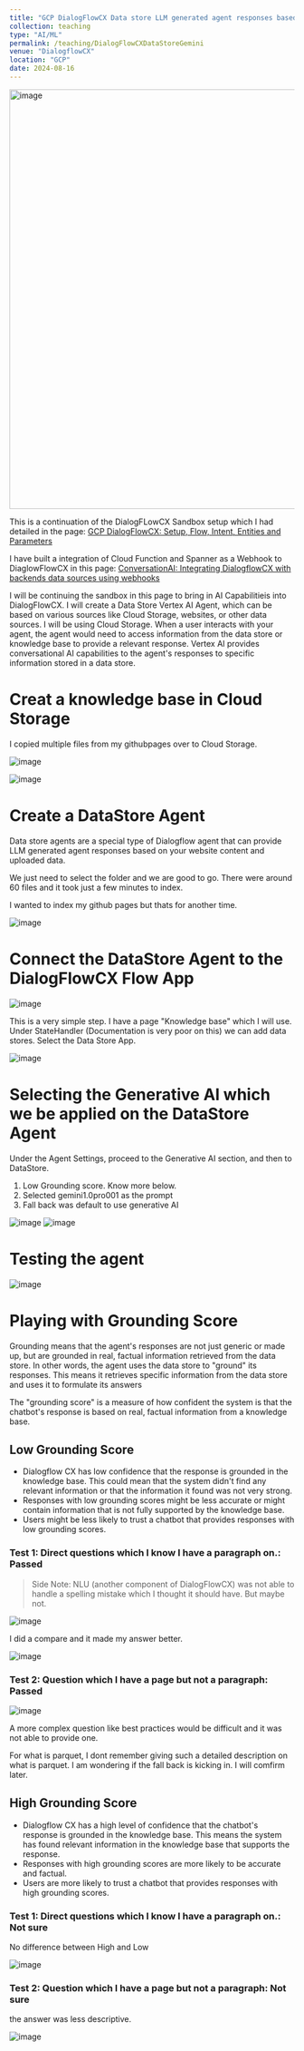 ```yaml
---
title: "GCP DialogFlowCX Data store LLM generated agent responses based Knowledgebase in Storage."
collection: teaching
type: "AI/ML"
permalink: /teaching/DialogFlowCXDataStoreGemini
venue: "DialogflowCX"
location: "GCP"
date: 2024-08-16
---
```

<img width="740" alt="image" src="https://github.com/user-attachments/assets/5e167eaf-b5f4-486a-a513-0a38214bc7e5">

This is a continuation of the DialogFLowCX Sandbox setup which I had detailed in the page: [GCP DialogFlowCX: Setup, Flow, Intent, Entities and Parameters](https://nuneskris.github.io/teaching/DialogFlowCX)

I have built a integration of Cloud Function and Spanner as a Webhook to DiaglowFlowCX in this page: [ConversationAI: Integrating DialogflowCX with backends data sources using webhooks](https://nuneskris.github.io/talks/ConversationAIDialogflowCXWebhooks)

I will be continuing the sandbox in this page to bring in AI Capabilitieis into DialogFlowCX. I will create a Data Store Vertex AI Agent, which can be based on various sources like Cloud Storage, websites, or other data sources. I will be using Cloud Storage. When a user interacts with your agent, the agent would need to access information from the data store or knowledge base to provide a relevant response. Vertex AI provides conversational AI capabilities to the agent's responses to specific information stored in a data store.

# Creat a knowledge base in Cloud Storage
I copied multiple files from my githubpages over to Cloud Storage.

![image](https://github.com/user-attachments/assets/60cb288c-921a-4ba7-89bf-a507db77073f)

![image](https://github.com/user-attachments/assets/7b8e87d0-a466-4f75-b148-a4ac234fd9ef)

# Create a DataStore Agent

Data store agents are a special type of Dialogflow agent that can provide LLM generated agent responses based on your website content and uploaded data.

We just need to select the folder and we are good to go. There were around 60 files and it took just a few minutes to index. 

I wanted to index my github pages but thats for another time.

![image](https://github.com/user-attachments/assets/d948f513-f52d-43bd-83cf-e240ed558dc8)

# Connect the DataStore Agent to the DialogFlowCX Flow App

![image](https://github.com/user-attachments/assets/ae2e9426-59ae-4fb7-ae96-d7a0edccb6e4)

This is a very simple step. I have a page "Knowledge base" which I will use. Under StateHandler (Documentation is very poor on this) we can add data stores. 
Select the Data Store App.

![image](https://github.com/user-attachments/assets/017d0c53-3a1c-4849-8f82-c7acd311350a)

# Selecting the Generative AI which we be applied on the DataStore Agent

Under the Agent Settings, proceed to the Generative AI section, and then to DataStore. 
 
1. Low Grounding score. Know more below.
2. Selected gemini1.0pro001 as the prompt
3. Fall back was default to use generative AI

![image](https://github.com/user-attachments/assets/de639667-445f-49c9-a5d1-5f77b0e91a58)
![image](https://github.com/user-attachments/assets/2adec5ca-8ebe-4481-955e-563dd570fa45)

# Testing the agent
![image](https://github.com/user-attachments/assets/d987a963-4ef7-4cc5-bb38-dab4ef24a708)


# Playing with Grounding Score

Grounding means that the agent's responses are not just generic or made up, but are grounded in real, factual information retrieved from the data store. In other words, the agent uses the data store to "ground" its responses. This means it retrieves specific information from the data store and uses it to formulate its answers

The "grounding score" is a measure of how confident the system is that the chatbot's response is based on real, factual information from a knowledge base.
  
## Low Grounding Score
* Dialogflow CX has low confidence that the response is grounded in the knowledge base. This could mean that the system didn't find any relevant information or that the information it found was not very strong.
* Responses with low grounding scores might be less accurate or might contain information that is not fully supported by the knowledge base.
* Users might be less likely to trust a chatbot that provides responses with low grounding scores.

### Test 1: Direct questions which I know I have a paragraph on.: Passed

> Side Note: NLU (another component of DialogFlowCX) was not able to handle a spelling mistake which I thought it should have. But maybe not.

![image](https://github.com/user-attachments/assets/aab1880a-4576-475a-ab3d-3c05f3efae31)

I did a compare and it made my answer better.

![image](https://github.com/user-attachments/assets/ee09735d-739e-4119-a659-2b41e17e88a6)

### Test 2: Question which I have a page but not a paragraph: Passed

![image](https://github.com/user-attachments/assets/94123333-5d47-408a-8f3e-5fb2d272afbe)


A more complex question like best practices would be difficult and it was not able to provide one.

For what is parquet, I dont remember giving such a detailed description on what is parquet. I am wondering if the fall back is kicking in. I will comfirm later.

## High Grounding Score
* Dialogflow CX has a high level of confidence that the chatbot's response is grounded in the knowledge base. This means the system has found relevant information in the knowledge base that supports the response.
* Responses with high grounding scores are more likely to be accurate and factual.
* Users are more likely to trust a chatbot that provides responses with high grounding scores.
 
### Test 1: Direct questions which I know I have a paragraph on.: Not sure

No difference between High and Low

![image](https://github.com/user-attachments/assets/ec51c067-6c7a-4900-a168-7b6143772b00)

### Test 2: Question which I have a page but not a paragraph: Not sure 

the answer was less descriptive.

![image](https://github.com/user-attachments/assets/d1e117af-f8b5-49e4-89bc-31c1bfcaab04)
